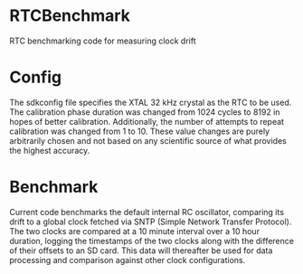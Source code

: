 # RTCBenchmark
RTC benchmarking code for measuring clock drift

# Config
The sdkconfig file specifies the XTAL 32 kHz crystal as the RTC to be used. The calibration phase duration was changed from 1024 cycles to 8192 in hopes of better calibration. Additionally, the number of attempts to repeat calibration was changed from 1 to 10. These value changes are purely arbitrarily chosen and not based on any scientific source of what provides the highest accuracy.

# Benchmark
Current code benchmarks the default internal RC oscillator, comparing its drift to a global clock fetched via SNTP (Simple Network Transfer Protocol). The two clocks are compared at a 10 minute interval over a 10 hour duration, logging the timestamps of the two clocks along with the difference of their offsets to an SD card. This data will thereafter be used for data processing and comparison against other clock configurations.
